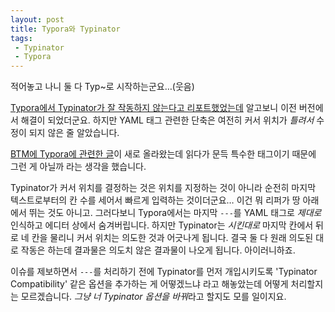 ```yaml
---
layout: post
title: Typora와 Typinator
tags:
 - Typinator
 - Typora
---
```


적어놓고 나니 둘 다 Typ~로 시작하는군요…(웃음)

[Typora에서 Typinator가 잘 작동하지 않는다고 리포트했었는데](https://github.com/typora/typora-issues/issues/266) 알고보니 이전 버전에서 해결이 되었더군요. 하지만 YAML 태그 관련한 단축은 여전히 커서 위치가 *틀려서* 수정이 되지 않은 줄 알았습니다.

[BTM에 Typora에 관련한 글](http://macnews.tistory.com/4799#comment-2860482478)이 새로 올라왔는데 읽다가 문득 특수한 태그이기 때문에 그런 게 아닐까 라는 생각을 했습니다.

Typinator가 커서 위치를 결정하는 것은 위치를 지정하는 것이 아니라 순전히 마지막 텍스트로부터의 칸 수를 세어서 빠르게 입력하는 것이더군요… 이건 뭐 리퍼가 땅 아래에서 뛰는 것도 아니고. 그러다보니 Typora에서는 마지막 `---`를 YAML 태그로 *제대로* 인식하고 에디터 상에서 숨겨버립니다. 하지만 Typinator는 *시킨대로* 마지막 칸에서 뒤로 네 칸을 물리니 커서 위치는 의도한 것과 어긋나게 됩니다. 결국 둘 다 원래 의도된 대로 작동은 하는데 결과물은 의도치 않은 결과물이 나오게 됩니다. 아이러니하죠.

이슈를 제보하면서 `---`를 처리하기 전에 Typinator를 먼저 개입시키도록 'Typinator Compatibility' 같은 옵션을 추가하는 게 어떻겠느냐 라고 해놓았는데 어떻게 처리할지는 모르겠습니다. *그냥 너 Typinator 옵션을 바꿔*라고 할지도 모를 일이지요.
